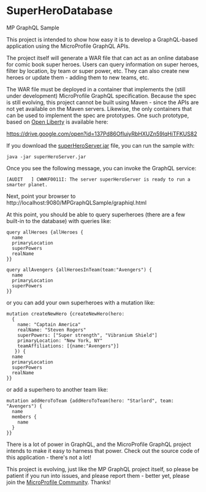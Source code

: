 # SuperHeroDatabase
MP GraphQL Sample

This project is intended to show how easy it is to develop a GraphQL-based application using the MicroProfile GraphQL APIs.

The project itself will generate a WAR file that can act as an online database for comic book super heroes.
Users can query information on super heroes, filter by location, by team or super power, etc. They can also create new 
heroes or update them - adding them to new teams, etc.

The WAR file must be deployed in a container that implements the (still under development) MicroProfile GraphQL specification.
Because the spec is still evolving, this project cannot be built using Maven - since the APIs are not yet available on the Maven servers.
Likewise, the only containers that can be used to implement the spec are prototypes.
One such prototype, based on [Open Liberty](http://openliberty.io) is available here:

https://drive.google.com/open?id=137Pd86OfIuiyRbHXUZn59IqHiTFKUS82

If you download the [superHeroServer.jar](https://drive.google.com/file/d/1TSCAAifGM9mjEVlLVJEtIOR9wSrjNki0/view?usp=sharing) file, you can run the sample with:

`java -jar superHeroServer.jar`

Once you see the following message, you can invoke the GraphQL service:

`[AUDIT   ] CWWKF0011I: The server superHeroServer is ready to run a smarter planet.`

Next, point your browser to http://localhost:9080/MPGraphQLSample/graphiql.html

At this point, you should be able to query superheroes (there are a few built-in to the database) with queries like:
```
query allHeroes {allHeroes {
  name
  primaryLocation
  superPowers
  realName
}}
```

```
query allAvengers {allHeroesInTeam(team:"Avengers") {
  name
  primaryLocation
  superPowers
}}
```

or you can add your own superheroes with a mutation like:
```
mutation createNewHero {createNewHero(hero:
  {
    name: "Captain America"
   	realName: "Steven Rogers"
    superPowers: ["Super strength", "Vibranium Shield"]
    primaryLocation: "New York, NY"
    teamAffiliations: [{name:"Avengers"}]
   }) {
  name
  primaryLocation
  superPowers
  realName
}}
```

or add a superhero to another team like:
```
mutation addHeroToTeam {addHeroToTeam(hero: "Starlord", team: "Avengers") {
  name
  members {
    name
  }
}}
```

There is a lot of power in GraphQL, and the MicroProfile GraphQL project intends to make it easy to harness that power.
Check out the source code of this application - there's not a lot! 

This project is evolving, just like the MP GraphQL project itself, so please be patient if you run into issues, and please report them - better yet, please join the [MicroProfile Community](http://microprofile.io).  Thanks!
